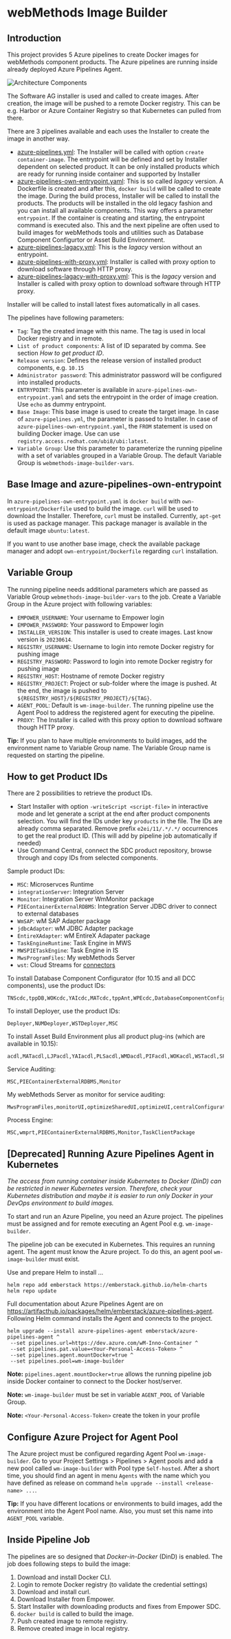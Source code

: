 # webMethods Image Builder

## Introduction

This project provides 5 Azure pipelines to create Docker images for webMethods component products. The Azure pipelines are running inside already deployed Azure Pipelines Agent. 

![Architecture Components](pics/architecture.png)

The Software AG installer is used and called to create images. After creation, the image will be pushed to a remote Docker registry. This can be e.g. Harbor or Azure Container Registry so that Kubernetes can pulled from there.

There are 3 pipelines available and each uses the Installer to create the image in another way.

* [azure-pipelines.yml](./azure-pipelines.yml): The Installer will be called with option `create container-image`. The entrypoint will be defined and set by Installer dependent on selected product. It can be only installed products which are ready for running inside container and supported by Installer
* [azure-pipelines-own-entrypoint.yaml](./azure-pipelines-own-entrypoint.yaml): This is so called *lagacy* version. A Dockerfile is created and after this, `docker build` will be called to create the image. During the build process, Installer will be called to install the products. The products will be installed in the old legacy fashion and you can install all available components. This way offers a parameter `entrypoint`. If the container is creating and starting, the entrypoint command is executed also. This and the next pipeline are often used to build images for webMethods tools and utilities such as Database Component Configurtor or Asset Build Environment.
* [azure-pipelines-lagacy.yml](./azure-pipelines-lagacy.yml): This is the *lagacy* version without an entrypoint.
* [azure-pipelines-with-proxy.yml](./azure-pipelines-with-proxy.yml): Installer is called with proxy option to download software through HTTP proxy.
* [azure-pipelines-lagacy-with-proxy.yml](./azure-pipelines-lagacy-with-proxy.yml): This is the *lagacy* version and Installer is called with proxy option to download software through HTTP proxy.

Installer will be called to install latest fixes automatically in all cases.

The pipelines have following parameters:

* `Tag`: Tag the created image with this name. The tag is used in local Docker registry and in remote.
* `List of product components`: A list of ID separated by comma. See section *How to get product ID*.
* `Release version`: Defines the release version of installed product components, e.g. `10.15`
* `Administrator password`: This administrator password will be configured into installed products.
* `ENTRYPOINT`: This parameter is available in `azure-pipelines-own-entrypoint.yaml` and sets the entrypoint in the order of image creation. Use `echo` as dummy entrypoint.
* `Base Image`: This base image is used to create the target image. In case of `azure-pipelines.yml`, the parameter is passed to Installer. In case of `azure-pipelines-own-entrypoint.yaml`, the `FROM` statement is used on building Docker image. Use can use `registry.access.redhat.com/ubi8/ubi:latest`.
* `Variable Group`: Use this parameter to parameterize the running pipeline with a set of variables grouped in a Variable Group. The default Variable Group is `webmethods-image-builder-vars`.

## Base Image and azure-pipelines-own-entrypoint

In `azure-pipelines-own-entrypoint.yaml` is `docker build`  with `own-entrypoint/Dockerfile` used to build the image. `curl` will be used to download the Installer. Therefore, `curl` must be installed. Currently, `apt-get` is used as package manager. This package manager is available in the default image `ubuntu:latest`.

If you want to use another base image, check the available package manager and adopt `own-entrypoint/Dockerfile` regarding `curl` installation.

## Variable Group

The running pipeline needs additional parameters which are passed as Variable Group `webmethods-image-builder-vars` to the job. Create a Variable Group in the Azure project with following variables:

* `EMPOWER_USERNAME`: Your username to Empower login
* `EMPOWER_PASSWORD`: Your password to Empower login
* `INSTALLER_VERSION`: This installer is used to create images. Last know version is `20230614`.
* `REGISTRY_USERNAME`: Username to login into remote Docker registry for pushing image
* `REGISTRY_PASSWORD`: Password to login into remote Docker registry for pushing image
* `REGISTRY_HOST`: Hostname of remote Docker registry
* `REGISTRY_PROJECT`: Project or sub-folder where the image is pushed. At the end, the image is pushed to `${REGISTRY_HOST}/${REGISTRY_PROJECT}/${TAG}`.
* `AGENT_POOL`: Default is `wm-image-builder`. The running pipeline use the Agent Pool to address the registered agent for executing the pipeline.
* `PROXY`: The Installer is called with this proxy option to download software though HTTP proxy.

**Tip:** If you plan to have multiple environments to build images, add the environment name to Variable Group name. The Variable Group name is requested on starting the pipeline.

## How to get Product IDs

There are 2 possibilities to retrieve the product IDs.

* Start Installer with option `-writeScript <script-file>` in interactive mode and let generate a script at the end after product components selection. You will find the IDs under key `products` in the file. The IDs are already comma separated. Remove prefix `e2ei/11/.*/.*/` occurrences to get the real product ID. (This will add by pipeline job automatically if needed)
* Use Command Central, connect the SDC product repository, browse through and copy IDs from selected components.

Sample product IDs:
* `MSC`: Microservces Runtime
* `integrationServer`: Integration Server
* `Monitor`: Integration Server WmMonitor package
* `PIEContainerExternalRDBMS`: Integration Server JDBC driver to connect to external databases
* `WmSAP`: wM SAP Adapter package
* `jdbcAdapter`: wM JDBC Adapter package
* `EntireXAdapter`: wM EntireX Adapater package
* `TaskEngineRuntime`: Task Engine in MWS
* `MWSPIETaskEngine`: Task Engine in IS
* `MwsProgramFiles`: My webMethods Server
* `wst`: Cloud Streams for [connectors](https://tech.forums.softwareag.com/c/webmethods-cloudstreams-connectors/76)

To install Database Component Configurator (for 10.15 and all DCC components), use the product IDs:

```
TNScdc,tppDB,WOKcdc,YAIcdc,MATcdc,tppAnt,WPEcdc,DatabaseComponentConfiguratorCore,WMNcdc,DatabaseComponentConfigurator,OBECentConfCdc,OBEcdc,tppServlet,MWScdc,WSTcdc,PIEEmbeddedCdc,PIEcdc,WSIddj,tppSpring
```

To install Deployer, use the product IDs:

```
Deployer,NUMDeployer,WSTDeployer,MSC
```

To install Asset Build Environment plus all product plug-ins (which are available in 10.15):

```
acdl,MATacdl,LJPacdl,YAIacdl,PLSacdl,WMDacdl,PIFacdl,WOKacdl,WSTacdl,SPMacdl,DEVacdl,EDAacdl,PIEacdl,MWSacdl,OBEacdl,TNSacdl,NUMacdl
```

Service Auditing:

```
MSC,PIEContainerExternalRDBMS,Monitor
```

My webMethods Server as monitor for service auditing:

```
MwsProgramFiles,monitorUI,optimizeSharedUI,optimizeUI,centralConfiguratorUI
```

Process Engine:

```
MSC,wmprt,PIEContainerExternalRDBMS,Monitor,TaskClientPackage
```

## [Deprecated] Running Azure Pipelines Agent in Kubernetes

*The access from running container inside Kubernetes to Docker (DinD) can be restricted in newer Kubernetes version. Therefore, check your Kubernetes distribution and maybe it is easier to run only Docker in your DevOps environment to build images.*

To start and run an Azure Pipeline, you need an Azure project. The pipelines must be assigned and for remote executing an Agent Pool e.g. `wm-image-builder`. 

The pipeline job can be executed in Kubernetes. This requires an running agent. The agent must know the Azure project. To do this, an agent pool `wm-image-builder` must exist. 

Use and prepare Helm to install ...

```
helm repo add emberstack https://emberstack.github.io/helm-charts
helm repo update
```

Full documentation about Azure Pipelines Agent are on <https://artifacthub.io/packages/helm/emberstack/azure-pipelines-agent>. Following Helm command installs the Agent and connects to the project.

```
helm upgrade --install azure-pipelines-agent emberstack/azure-pipelines-agent ^
 --set pipelines.url=https://dev.azure.com/wM-Inno-Container ^
 --set pipelines.pat.value=<Your-Personal-Access-Token> ^
 --set pipelines.agent.mountDocker=true ^
 --set pipelines.pool=wm-image-builder
```

**Note:** `pipelines.agent.mountDocker=true` allows the running pipeline job inside Docker container to connect to the Docker host/server.

**Note:** `wm-image-builder` must be set in variable `AGENT_POOL` of Variable Group.

**Note:** `<Your-Personal-Access-Token>` create the token in your profile

## Configure Azure Project for Agent Pool 

The Azure project must be configured regarding Agent Pool `wm-image-builder`. Go to your Project Settings > Pipelines > Agent pools and add a new pool called `wm-image-builder` with Pool type `Self-hosted`. After a short time, you should find an agent in menu `Agents` with the name which you have defined as release on command `helm upgrade --install <release-name> ...`.

**Tip:** If you have different locations or environments to build images, add the environment into the Agent Pool name. Also, you must set this name into `AGENT_POOL` variable.

## Inside Pipeline Job

The pipelines are so designed that *Docker-in-Docker* (DinD) is enabled. The job does following steps to build the image:

1. Download and install Docker CLI. 
2. Login to remote Docker registry (to validate the credential settings)
3. Download and install curl.
4. Download Installer from Empower.
5. Start Installer with downloading products and fixes from Empower SDC.
6. `docker build` is called to build the image.
7. Push created image to remote registry.
8. Remove created image in local registry.

